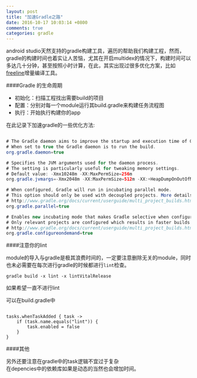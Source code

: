 ```yaml
---
layout: post
title: "加速Gradle之路"
date: 2016-10-17 10:03:14 +0800
comments: true
categories: gradle
---
```


android studio天然支持的gradle构建工具，遍历的帮助我们构建工程，然而，gradle的构建时间也着实让人苦恼，尤其在开启multidex的情况下，构建时间可以多达几十分钟，甚至按照小时计算，在此，其实出现过很多优化方案，比如[freeline](https://github.com/alibaba/freeline?spm=5176.100239.blogcont61022.78.LptOhC)增量编译工具。

<!--more-->

####Gradle 的生命周期

* 初始化：扫描工程找出需要build的项目
* 配置：分别对每一个module运行其build.gradle来构建任务流程图
* 执行：开始执行构建你的app

在此记录下加速gradle的一些优化方法:

```java

# The Gradle daemon aims to improve the startup and execution time of Gradle.
# When set to true the Gradle daemon is to run the build.
org.gradle.daemon=true

# Specifies the JVM arguments used for the daemon process.
# The setting is particularly useful for tweaking memory settings.
# Default value: -Xmx10248m -XX:MaxPermSize=256m
org.gradle.jvmargs=-Xmx2048m -XX:MaxPermSize=512m -XX:+HeapDumpOnOutOfMemoryError -Dfile.encoding=UTF-8

# When configured, Gradle will run in incubating parallel mode.
# This option should only be used with decoupled projects. More details, visit
# http://www.gradle.org/docs/current/userguide/multi_project_builds.html#sec:decoupled_projects
org.gradle.parallel=true

# Enables new incubating mode that makes Gradle selective when configuring projects.
# Only relevant projects are configured which results in faster builds for large multi-projects.
# http://www.gradle.org/docs/current/userguide/multi_project_builds.html#sec:configuration_on_demand
org.gradle.configureondemand=true

```

####注意你的lint

module的导入与gradle是极其浪费时间的，一定要注意删除无关的module，同时也未必需要在每次进行gradle的时候都进行`lint`检查。

    gradle build -x lint -x lintVitalRelease

如果希望一直不进行lint

可以在build.gradle中

```

tasks.whenTaskAdded { task ->
    if (task.name.equals("lint")) {
        task.enabled = false
    }
}

```

####其他

另外还要注意在gradle中的task逻辑不宜过于复杂<br>在depencies中的依赖库如果是动态的当然也会增加时间。

